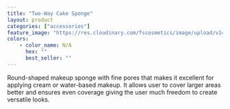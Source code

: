 ```yaml
---
title: "Two-Way Cake Sponge"
layout: product
categories: ["accessories"]
feature_image: "https://res.cloudinary.com/fscosmetics/image/upload/v1474874162/products/sponges.jpg"
colors:
    - color_name: N/A
      hex: ""
      best_seller: ""
---
```

Round-shaped makeup sponge with fine pores that makes it excellent for applying cream or water-based makeup. It allows user to cover larger areas better and ensures even coverage giving the user much freedom to create versatile looks.  